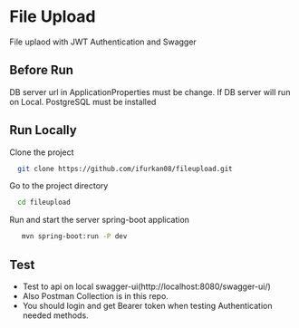 
# File Upload

File uplaod with JWT Authentication and Swagger




## Before Run

DB server url in ApplicationProperties must be change. 
If DB server will run on Local. PostgreSQL must be installed


## Run Locally

Clone the project

```bash
  git clone https://github.com/ifurkan08/fileupload.git
```

Go to the project directory

```bash
  cd fileupload
```

Run and start the server spring-boot application

```bash
   mvn spring-boot:run -P dev
```

## Test

- Test  to api on local swagger-ui(http://localhost:8080/swagger-ui/) 
- Also Postman Collection is in this repo.
- You should login and get Bearer token when testing Authentication needed methods. 
   





